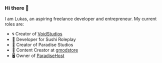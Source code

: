 ### Hi there 👋
I am Lukas, an aspiring freelance developer and entrepreneur.
My current roles are:
- 🌀 Creator of [VoidStudios](https://github.com/VoidTeam1)
- 🍣 Developer for Sushi Roleplay
- 🌴 Creator of Paradise Studios
- 🛒 Content Creator at [gmodstore](https://gmodstore.com/users/m0uka)
- 🖥️ Owner of [ParadiseHost](https://paradisehost.cz)

<!--
**m0uka/m0uka** is a ✨ _special_ ✨ repository because its `README.md` (this file) appears on your GitHub profile.

Here are some ideas to get you started:

- 🔭 I’m currently working on ...
- 🌱 I’m currently learning ...
- 👯 I’m looking to collaborate on ...
- 🤔 I’m looking for help with ...
- 💬 Ask me about ...
- 📫 How to reach me: ...
- 😄 Pronouns: ...
- ⚡ Fun fact: ...
-->
